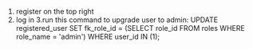 1. register on the top right
2. log in 
3.run this command to upgrade user to admin: UPDATE registered_user SET fk_role_id = (SELECT role_id FROM roles WHERE role_name = 'admin') WHERE user_id IN (1);
